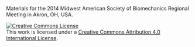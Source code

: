 Materials for the 2014 Midwest American Society of Biomechanics Regional
Meeting in Akron, OH, USA.

<a rel="license"
   href="http://creativecommons.org/licenses/by/4.0/deed.en_US">
   <img
     alt="Creative Commons License"
     style="border-width:0"
     src="http://i.creativecommons.org/l/by/4.0/88x31.png" />
</a>
<br />
This work is licensed under a <a rel="license"
href="http://creativecommons.org/licenses/by/4.0/deed.en_US">Creative Commons
Attribution 4.0 International License</a>.
